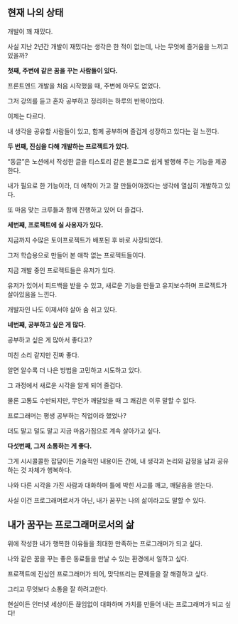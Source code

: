 ## 현재 나의 상태

개발이 꽤 재밌다.

사실 지난 2년간 개발이 재밌다는 생각은 한 적이 없는데, 나는 무엇에 즐거움을 느끼고 있을까?  

**첫째, 주변에 같은 꿈을 꾸는 사람들이 있다.**

프론트엔드 개발을 처음 시작했을 때, 주변에 아무도 없었다.

그저 강의를 듣고 혼자 공부하고 정리하는 하루의 반복이었다.

이제는 다르다.

내 생각을 공유할 사람들이 있고, 함께 공부하며 즐겁게 성장하고 있다는 걸 느낀다.

**두 번째, 진심을 다해 개발하는 프로젝트가 있다.**

“동글”은 노션에서 작성한 글을 티스토리 같은 블로그로 쉽게 발행해 주는 기능을 제공한다.

내가 필요로 한 기능이라, 더 애착이 가고 잘 만들어야겠다는 생각에 열심히 개발하고 있다.

또 마음 맞는 크루들과 함께 진행하고 있어 더 즐겁다.

**세번째, 프로젝트에 실 사용자가 있다.**

지금까지 수많은 토이프로젝트가 배포된 후 바로 사장되었다.

그저 학습용으로 만들어 본 애착 없는 프로젝트들이다.

지금 개발 중인 프로젝트들은 유저가 있다.

유저가 있어서 피드백을 받을 수 있고, 새로운 기능을 만들고 유지보수하며 프로젝트가 살아있음을 느낀다.

개발자인 나도 이제서야 살아 숨 쉬고 있다.

**네번째, 공부하고 싶은 게 많다.**

공부하고 싶은 게 많아서 좋다고?

미친 소리 같지만 진짜 좋다.

알면 알수록 더 나은 방법을 고민하고 시도하고 있다.

그 과정에서 새로운 시각을 알게 되어 즐겁다.

물론 고통도 수반되지만, 무언가 깨달았을 때 그 쾌감은 이루 말할 수 없다.

프로그래머는 평생 공부하는 직업이라 했었나?

더도 말고 덜도 말고 지금 마음가짐으로 계속 살아가고 싶다.

**다섯번째, 그저 소통하는 게 좋다.**

그게 시시콜콜한 잡담이든 기술적인 내용이든 간에, 내 생각과 논리와 감정을 남과 공유하는 것 자체가 행복하다.

나와 다른 시각을 가진 사람과 대화하며 틀에 박힌 사고를 깨고, 깨달음을 얻는다.

사실 이건 프로그래머로서가 아닌, 내가 꿈꾸는 나의 삶이라고도 말할 수 있다.

## 내가 꿈꾸는 프로그래머로서의 삶

위에 작성한 내가 행복한 이유들을 최대한 만족하는 프로그래머가 되고 싶다.

나와 같은 꿈을 꾸는 좋은 동료들을 만날 수 있는 환경에서 일하고 싶다.

프로젝트에 진심인 프로그래머가 되어, 맞닥뜨리는 문제들을 잘 해결하고 싶다.

그리고 무엇보다 소통을 잘 하려고한다.

현실이든 인터넷 세상이든 끊임없이 대화하며 가치를 만들어 내는 프로그래머가 되고 싶다!
